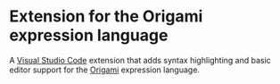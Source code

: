 # Extension for the Origami expression language

A [Visual Studio Code](https://code.visualstudio.com/) extension that adds syntax highlighting and basic editor support for the [Origami](https://weborigami.org) expression language.
